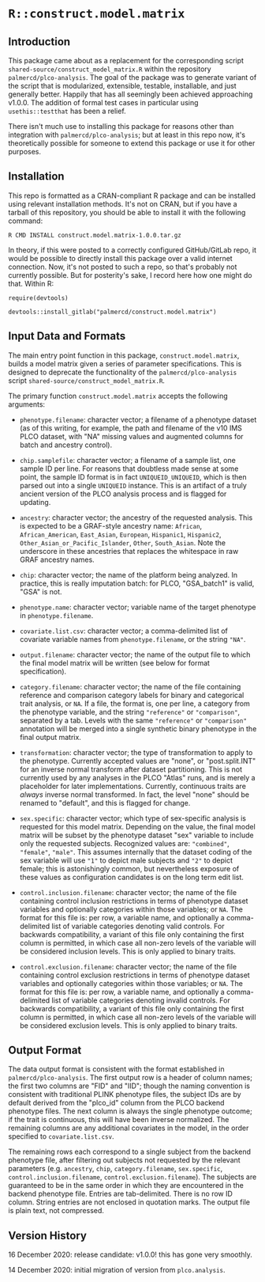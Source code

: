 # `R::construct.model.matrix`

## Introduction

This package came about as a replacement for the corresponding script
`shared-source/construct_model_matrix.R` within the repository
`palmercd/plco-analysis`. The goal of the package was to generate variant
of the script that is modularized, extensible, testable, installable, and just
generally better. Happily that has all seemingly been achieved approaching
v1.0.0. The addition of formal test cases in particular using `usethis::testthat`
has been a relief.

There isn't much use to installing this package for reasons other than
integration with `palmercd/plco-analysis`; but at least in this repo now, it's
theoretically possible for someone to extend this package or use it for other purposes.

## Installation

This repo is formatted as a CRAN-compliant R package and can be installed using relevant
installation methods. It's not on CRAN, but if you have a tarball of this repository,
you should be able to install it with the following command:

`R CMD INSTALL construct.model.matrix-1.0.0.tar.gz`

In theory, if this were posted to a correctly configured GitHub/GitLab repo, it would be
possible to directly install this package over a valid internet connection. Now, it's not
posted to such a repo, so that's probably not currently possible. But for posterity's sake,
I record here how one might do that. Within R:

`require(devtools)`

`devtools::install_gitlab("palmercd/construct.model.matrix")`

## Input Data and Formats

The main entry point function in this package, `construct.model.matrix`, builds a model matrix
given a series of parameter specifications. This is designed to deprecate the functionality
of the `palmercd/plco-analysis` script `shared-source/construct_model_matrix.R`.

The primary function `construct.model.matrix` accepts the following arguments:

 - `phenotype.filename`: character vector; a filename of a phenotype dataset (as of this
 writing, for example, the path and filename of the v10 IMS PLCO dataset, with "NA" missing
 values and augmented columns for batch and ancestry control).
 
 - `chip.samplefile`: character vector; a filename of a sample list, one sample ID per line.
 For reasons that doubtless made sense at some point, the sample ID format is in fact
 `UNIQUEID_UNIQUEID`, which is then parsed out into a single `UNIQUEID` instance. This is
 an artifact of a truly ancient version of the PLCO analysis process and is flagged for
 updating.
 
 - `ancestry`: character vector; the ancestry of the requested analysis. This is expected
 to be a GRAF-style ancestry name: `African`, `African_American`, `East_Asian`, `European`,
 `Hispanic1`, `Hispanic2`, `Other_Asian_or_Pacific_Islander`, `Other`, `South_Asian`. Note
 the underscore in these ancestries that replaces the whitespace in raw GRAF ancestry names.
 
 - `chip`: character vector; the name of the platform being analyzed. In practice, this is
 really imputation batch: for PLCO, "GSA_batch1" is valid, "GSA" is not.
 
 - `phenotype.name`: character vector; variable name of the target phenotype in `phenotype.filename`.
 
 - `covariate.list.csv`: character vector; a comma-delimited list of covariate variable
 names from `phenotype.filename`, or the string `"NA"`.
 
 - `output.filename`: character vector; the name of the output file to which the final
 model matrix will be written (see below for format specification).
 
 - `category.filename`: character vector; the name of the file containing reference and
 comparison category labels for binary and categorical trait analysis, or `NA`. If a file,
 the format is, one per line, a category from the phenotype variable, and the string `"reference"`
 or `"comparison"`, separated by a tab. Levels with the same `"reference"` or `"comparison"`
 annotation will be merged into a single synthetic binary phenotype in the final output matrix.
 
 - `transformation`: character vector; the type of transformation to apply to the phenotype.
 Currently accepted values are "none", or "post.split.INT" for an inverse normal
 transform after dataset partitioning. This is not currently used by any analyses
 in the PLCO "Atlas" runs, and is merely a placeholder for later implementations.
 Currently, continuous traits are *always* inverse normal transformed. In fact,
 the level "none" should be renamed to "default", and this is flagged for change. 
 
 - `sex.specific`: character vector; which type of sex-specific analysis is requested
 for this model matrix. Depending on the value, the final model matrix will be subset
 by the phenotype dataset "sex" variable to include only the requested subjects.
 Recognized values are: `"combined"`, `"female"`, `"male"`. This assumes internally
 that the dataset coding of the sex variable will use `"1"` to depict male subjects
 and `"2"` to depict female; this is astonishingly common, but nevertheless exposure
 of these values as configuration candidates is on the long term edit list.
 
 - `control.inclusion.filename`: character vector; the name of the file containing control 
 inclusion restrictions in terms of phenotype dataset variables and optionally categories 
 within those variables; or `NA`. The format for this file is: per row, a variable 
 name, and optionally a comma-delimited list of variable categories denoting valid controls.
 For backwards compatibility, a variant of this file only containing the first column 
 is permitted, in which case all non-zero levels of the variable will be considered 
 inclusion levels. This is only applied to binary traits.
 
 - `control.exclusion.filename`: character vector; the name of the file containing control 
 exclusion restrictions in terms of phenotype dataset variables and optionally categories 
 within those variables; or `NA`. The format for this file is: per row, a variable 
 name, and optionally a comma-delimited list of variable categories denoting invalid controls.
 For backwards compatibility, a variant of this file only containing the first column 
 is permitted, in which case all non-zero levels of the variable will be considered 
 exclusion levels. This is only applied to binary traits.

## Output Format

The data output format is consistent with the format established in `palmercd/plco-analysis`.
The first output row is a header of column names; the first two columns are "FID" and "IID";
though the naming convention is consistent with traditional PLINK phenotype files, the subject
IDs are by default derived from the "plco_id" column from the PLCO backend phenotype files. The
next column is always the single phenotype outcome; if the trait is continuous, this will have
been inverse normalized. The remaining columns are any additional covariates in the model,
in the order specified to `covariate.list.csv`.

The remaining rows each correspond to a single subject from the backend phenotype file,
after filtering out subjects not requested by the relevant parameters (e.g. `ancestry`,
`chip`, `category.filename`, `sex.specific`, `control.inclusion.filename`, `control.exclusion.filename`).
The subjects are guaranteed to be in the same order in which they are encountered in the
backend phenotype file. Entries are tab-delimited. There is no row ID column. String entries
are not enclosed in quotation marks. The output file is plain text, not compressed.

## Version History

16 December 2020: release candidate: v1.0.0! this has gone very smoothly.

14 December 2020: initial migration of version from `plco.analysis`.
